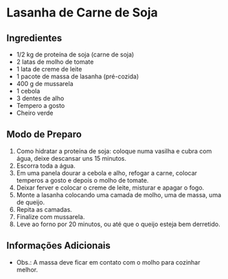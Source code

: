 # Lasanha de Carne de Soja



## Ingredientes

- 1/2 kg de proteína de soja (carne de soja)
- 2 latas de molho de tomate
- 1 lata de creme de leite
- 1 pacote de massa de lasanha (pré-cozida)
- 400 g de mussarela
- 1 cebola
- 3 dentes de alho
- Tempero a gosto
- Cheiro verde

## Modo de Preparo

1. Como hidratar a proteína de soja: coloque numa vasilha e cubra com água, deixe descansar uns 15 minutos.
2. Escorra toda a água.
3. Em uma panela dourar a cebola e alho, refogar a carne, colocar temperos a gosto e depois o molho de tomate.
4. Deixar ferver e colocar o creme de leite, misturar e apagar o fogo.
5. Monte a lasanha colocando uma camada de molho, uma de massa, uma de queijo.
6. Repita as camadas.
7. Finalize com mussarela.
8. Leve ao forno por 20 minutos, ou até que o queijo esteja bem derretido.

## Informações Adicionais 

- Obs.: A massa deve ficar em contato com o molho para cozinhar melhor.
